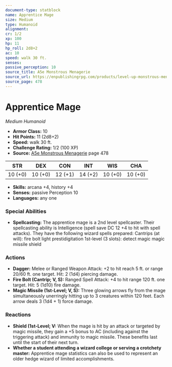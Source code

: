 ```yaml
---
document-type: statblock
name: Apprentice Mage
size: Medium
type: Humanoid
alignment: 
cr: 1/2
xp: 100
hp: 11
hp_roll: 2d8+2
ac: 10
speed: walk 30 ft.
senses: 
passive_perception: 10
source_title: A5e Monstrous Menagerie
source_url: https://enpublishingrpg.com/products/level-up-monstrous-menagerie-a5e
source_page: 478
---
```


# Apprentice Mage

*Medium* *Humanoid*

- **Armor Class:** 10
- **Hit Points:** 11 (2d8+2)
- **Speed:** walk 30 ft.
- **Challenge Rating:** 1/2 (100 XP)
- **Source:** [A5e Monstrous Menagerie](https://enpublishingrpg.com/products/level-up-monstrous-menagerie-a5e) page 478

| STR | DEX | CON | INT | WIS | CHA |
| --- | --- | --- | --- | --- | --- |
| 10 (+0) | 10 (+0) | 12 (+1) | 14 (+2) | 10 (+0) | 10 (+0) |

- **Skills:** arcana +4, history +4
- **Senses:** passive Perception 10
- **Languages:** any one

### Special Abilities

- **Spellcasting:** The apprentice mage is a 2nd level spellcaster. Their spellcasting ability is Intelligence (spell save DC 12
 +4 to hit with spell attacks). They have the following wizard spells prepared:
 Cantrips (at will): fire bolt
 light
 prestidigitation
 1st-level (3 slots): detect magic
 magic missile
 shield

### Actions

- **Dagger:** Melee or Ranged Weapon Attack: +2 to hit  reach 5 ft. or range 20/60 ft.  one target. Hit: 2 (1d4) piercing damage.
- **Fire Bolt (Cantrip; V, S):** Ranged Spell Attack: +4 to hit  range 120 ft.  one target. Hit: 5 (1d10) fire damage.
- **Magic Missile (1st-Level; V, S):** Three glowing arrows fly from the mage simultaneously  unerringly hitting up to 3 creatures within 120 feet. Each arrow deals 3 (1d4 + 1) force damage.

### Reactions

- **Shield (1st-Level; V:** When the mage is hit by an attack or targeted by magic missile, they gain a +5 bonus to AC (including against the triggering attack) and immunity to magic missile. These benefits last until the start of their next turn.
- **Whether a student attending a wizard college or serving a crotchety master:** Apprentice mage statistics can also be used to represent an older hedge wizard of limited accomplishments.

